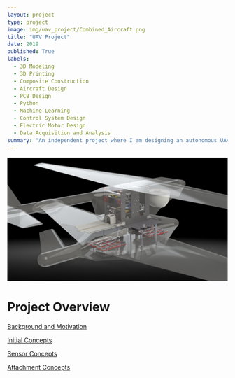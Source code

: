 ```yaml
---
layout: project
type: project
image: img/uav_project/Combined_Aircraft.png
title: "UAV Project"
date: 2019
published: True
labels:
  - 3D Modeling
  - 3D Printing
  - Composite Construction
  - Aircraft Design
  - PCB Design
  - Python
  - Machine Learning
  - Control System Design
  - Electric Motor Design
  - Data Acquisition and Analysis
summary: "An independent project where I am designing an autonomous UAV capable of flying 24/7 by performing an in-flight battery transfer. "
---
```


<img class="img-fluid" src="../img/uav_project/Combined_Aircraft.png">

<h1>Project Overview</h1>

<a href="background.html">Background and Motivation</a>

<a href="concepts.html">Initial Concepts</a>

<a href="sensor_test.html">Sensor Concepts</a>

<a href="magnets.html">Attachment Concepts</a>